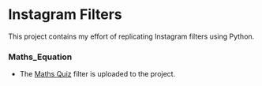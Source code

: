 # Instagram Filters
 This project contains my effort of replicating Instagram filters using Python.
 
 
### Maths_Equation
 - The [Maths Quiz](/Maths_Equation) filter is uploaded to the project.
